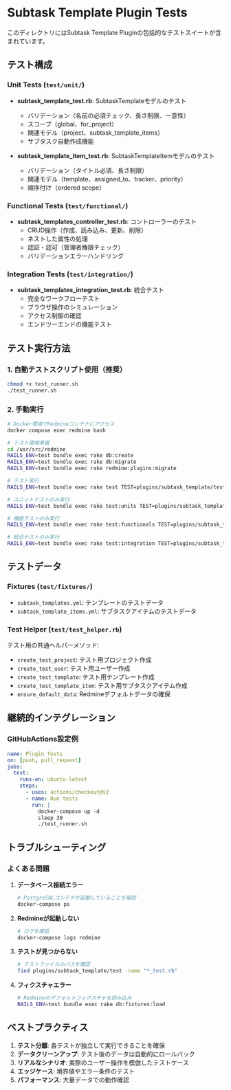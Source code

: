 # Subtask Template Plugin Tests

このディレクトリにはSubtask Template Pluginの包括的なテストスイートが含まれています。

## テスト構成

### Unit Tests (`test/unit/`)
- **subtask_template_test.rb**: SubtaskTemplateモデルのテスト
  - バリデーション（名前の必須チェック、長さ制限、一意性）
  - スコープ（global、for_project）
  - 関連モデル（project、subtask_template_items）
  - サブタスク自動作成機能

- **subtask_template_item_test.rb**: SubtaskTemplateItemモデルのテスト
  - バリデーション（タイトル必須、長さ制限）
  - 関連モデル（template、assigned_to、tracker、priority）
  - 順序付け（ordered scope）

### Functional Tests (`test/functional/`)
- **subtask_templates_controller_test.rb**: コントローラーのテスト
  - CRUD操作（作成、読み込み、更新、削除）
  - ネストした属性の処理
  - 認証・認可（管理者権限チェック）
  - バリデーションエラーハンドリング

### Integration Tests (`test/integration/`)
- **subtask_templates_integration_test.rb**: 統合テスト
  - 完全なワークフローテスト
  - ブラウザ操作のシミュレーション
  - アクセス制御の確認
  - エンドツーエンドの機能テスト

## テスト実行方法

### 1. 自動テストスクリプト使用（推奨）
```bash
chmod +x test_runner.sh
./test_runner.sh
```

### 2. 手動実行
```bash
# Docker環境でRedmineコンテナにアクセス
docker compose exec redmine bash

# テスト環境準備
cd /usr/src/redmine
RAILS_ENV=test bundle exec rake db:create
RAILS_ENV=test bundle exec rake db:migrate
RAILS_ENV=test bundle exec rake redmine:plugins:migrate

# テスト実行
RAILS_ENV=test bundle exec rake test TEST=plugins/subtask_template/test/**/*_test.rb

# ユニットテストのみ実行
RAILS_ENV=test bundle exec rake test:units TEST=plugins/subtask_template/test/unit/**/*_test.rb

# 機能テストのみ実行
RAILS_ENV=test bundle exec rake test:functionals TEST=plugins/subtask_template/test/functional/**/*_test.rb

# 統合テストのみ実行
RAILS_ENV=test bundle exec rake test:integration TEST=plugins/subtask_template/test/integration/**/*_test.rb
```

## テストデータ

### Fixtures (`test/fixtures/`)
- `subtask_templates.yml`: テンプレートのテストデータ
- `subtask_template_items.yml`: サブタスクアイテムのテストデータ

### Test Helper (`test/test_helper.rb`)
テスト用の共通ヘルパーメソッド:
- `create_test_project`: テスト用プロジェクト作成
- `create_test_user`: テスト用ユーザー作成
- `create_test_template`: テスト用テンプレート作成
- `create_test_template_item`: テスト用サブタスクアイテム作成
- `ensure_default_data`: Redmineデフォルトデータの確保

## 継続的インテグレーション

### GitHubActions設定例
```yaml
name: Plugin Tests
on: [push, pull_request]
jobs:
  test:
    runs-on: ubuntu-latest
    steps:
      - uses: actions/checkout@v2
      - name: Run tests
        run: |
          docker-compose up -d
          sleep 30
          ./test_runner.sh
```

## トラブルシューティング

### よくある問題

1. **データベース接続エラー**
   ```bash
   # PostgreSQLコンテナが起動していることを確認
   docker-compose ps
   ```

2. **Redmineが起動しない**
   ```bash
   # ログを確認
   docker-compose logs redmine
   ```

3. **テストが見つからない**
   ```bash
   # テストファイルのパスを確認
   find plugins/subtask_template/test -name "*_test.rb"
   ```

4. **フィクスチャエラー**
   ```bash
   # Redmineのデフォルトフィクスチャを読み込み
   RAILS_ENV=test bundle exec rake db:fixtures:load
   ```

## ベストプラクティス

1. **テスト分離**: 各テストが独立して実行できることを確保
2. **データクリーンアップ**: テスト後のデータは自動的にロールバック
3. **リアルなシナリオ**: 実際のユーザー操作を模倣したテストケース
4. **エッジケース**: 境界値やエラー条件のテスト
5. **パフォーマンス**: 大量データでの動作確認
